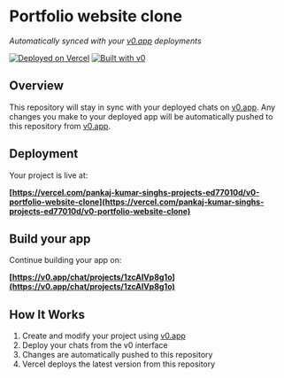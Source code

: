 # Portfolio website clone

*Automatically synced with your [v0.app](https://v0.app) deployments*

[![Deployed on Vercel](https://img.shields.io/badge/Deployed%20on-Vercel-black?style=for-the-badge&logo=vercel)](https://vercel.com/pankaj-kumar-singhs-projects-ed77010d/v0-portfolio-website-clone)
[![Built with v0](https://img.shields.io/badge/Built%20with-v0.app-black?style=for-the-badge)](https://v0.app/chat/projects/1zcAlVp8g1o)

## Overview

This repository will stay in sync with your deployed chats on [v0.app](https://v0.app).
Any changes you make to your deployed app will be automatically pushed to this repository from [v0.app](https://v0.app).

## Deployment

Your project is live at:

**[https://vercel.com/pankaj-kumar-singhs-projects-ed77010d/v0-portfolio-website-clone](https://vercel.com/pankaj-kumar-singhs-projects-ed77010d/v0-portfolio-website-clone)**

## Build your app

Continue building your app on:

**[https://v0.app/chat/projects/1zcAlVp8g1o](https://v0.app/chat/projects/1zcAlVp8g1o)**

## How It Works

1. Create and modify your project using [v0.app](https://v0.app)
2. Deploy your chats from the v0 interface
3. Changes are automatically pushed to this repository
4. Vercel deploys the latest version from this repository